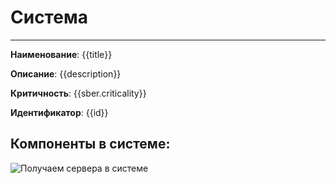 # Система
***
**Наименование**: {{title}}

**Описание**: {{description}}

**Критичность**:
{{sber.criticality}}

**Идентификатор**:
{{id}}

## Компоненты в системе:
![Получаем сервера в системе](@entity/seaf.ta.reverse.general.systems/components?id={{id}})

